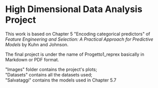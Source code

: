 # High Dimensional Data Analysis Project

This work is based on Chapter 5 "Encoding categorical predictors" of *Feature Engineering and Selection: A Practical Approach for Predictive Models*
by Kuhn and Johnson.

The final project is under the name of Progetto1_reprex basically in Markdown or PDF format.

"Images" folder contains the project's plots;\
"Datasets" contains all the datasets used;\
"Salvataggi" contains the models used in Chapter 5.7
